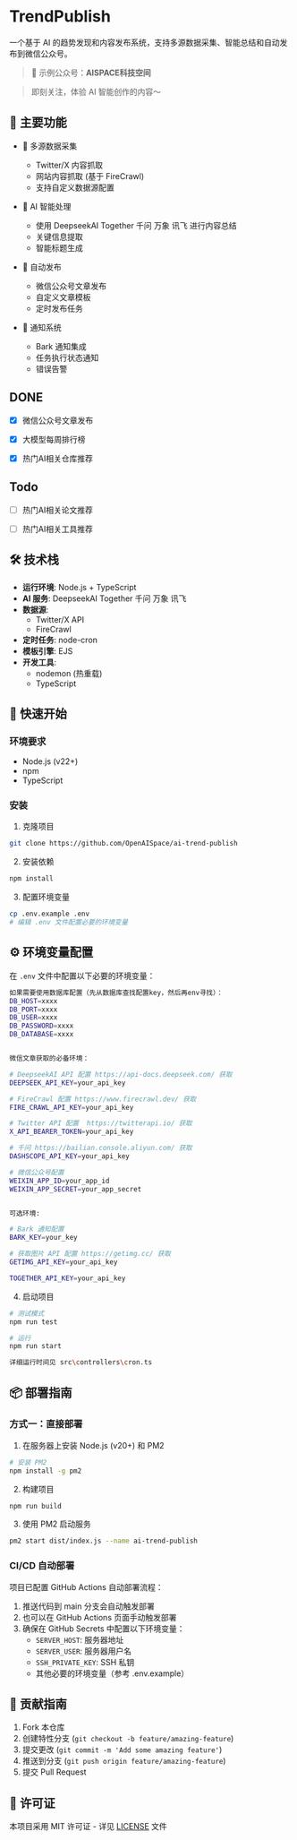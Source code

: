 # TrendPublish

一个基于 AI 的趋势发现和内容发布系统，支持多源数据采集、智能总结和自动发布到微信公众号。

> 🌰 示例公众号：**AISPACE科技空间**

> 即刻关注，体验 AI 智能创作的内容～

## 🌟 主要功能

- 🤖 多源数据采集

  - Twitter/X 内容抓取
  - 网站内容抓取 (基于 FireCrawl)
  - 支持自定义数据源配置

- 🧠 AI 智能处理

  - 使用 DeepseekAI Together 千问 万象 讯飞 进行内容总结
  - 关键信息提取
  - 智能标题生成

- 📢 自动发布

  - 微信公众号文章发布
  - 自定义文章模板
  - 定时发布任务

- 📱 通知系统
  - Bark 通知集成
  - 任务执行状态通知
  - 错误告警

## DONE

- [x] 微信公众号文章发布
- [x] 大模型每周排行榜
- [x] 热门AI相关仓库推荐


## Todo
- [ ] 热门AI相关论文推荐
- [ ] 热门AI相关工具推荐


## 🛠 技术栈

- **运行环境**: Node.js + TypeScript
- **AI 服务**: DeepseekAI Together 千问 万象 讯飞 
- **数据源**:
  - Twitter/X API
  - FireCrawl
- **定时任务**: node-cron
- **模板引擎**: EJS
- **开发工具**:
  - nodemon (热重载)
  - TypeScript

## 🚀 快速开始

### 环境要求

- Node.js (v22+)
- npm
- TypeScript

### 安装

1. 克隆项目

```bash
git clone https://github.com/OpenAISpace/ai-trend-publish
```

2. 安装依赖

```bash
npm install
```

3. 配置环境变量

```bash
cp .env.example .env
# 编辑 .env 文件配置必要的环境变量
```

## ⚙️ 环境变量配置

在 `.env` 文件中配置以下必要的环境变量：

```bash
如果需要使用数据库配置（先从数据库查找配置key，然后再env寻找）：
DB_HOST=xxxx
DB_PORT=xxxx
DB_USER=xxxx
DB_PASSWORD=xxxx
DB_DATABASE=xxxx


微信文章获取的必备环境：

# DeepseekAI API 配置 https://api-docs.deepseek.com/ 获取
DEEPSEEK_API_KEY=your_api_key

# FireCrawl 配置 https://www.firecrawl.dev/ 获取
FIRE_CRAWL_API_KEY=your_api_key

# Twitter API 配置  https://twitterapi.io/ 获取
X_API_BEARER_TOKEN=your_api_key

# 千问 https://bailian.console.aliyun.com/ 获取
DASHSCOPE_API_KEY=your_api_key

# 微信公众号配置
WEIXIN_APP_ID=your_app_id
WEIXIN_APP_SECRET=your_app_secret


可选环境:

# Bark 通知配置
BARK_KEY=your_key

# 获取图片 API 配置 https://getimg.cc/ 获取
GETIMG_API_KEY=your_api_key

TOGETHER_API_KEY=your_api_key

```

4. 启动项目

```bash
# 测试模式
npm run test

# 运行
npm run start

详细运行时间见 src\controllers\cron.ts
```

## 📦 部署指南

### 方式一：直接部署

1. 在服务器上安装 Node.js (v20+) 和 PM2

```bash
# 安装 PM2
npm install -g pm2
```

2. 构建项目

```bash
npm run build
```

3. 使用 PM2 启动服务

```bash
pm2 start dist/index.js --name ai-trend-publish
```


### CI/CD 自动部署

项目已配置 GitHub Actions 自动部署流程：

1. 推送代码到 main 分支会自动触发部署
2. 也可以在 GitHub Actions 页面手动触发部署
3. 确保在 GitHub Secrets 中配置以下环境变量：
   - `SERVER_HOST`: 服务器地址
   - `SERVER_USER`: 服务器用户名
   - `SSH_PRIVATE_KEY`: SSH 私钥
   - 其他必要的环境变量（参考 .env.example）




## 🤝 贡献指南

1. Fork 本仓库
2. 创建特性分支 (`git checkout -b feature/amazing-feature`)
3. 提交更改 (`git commit -m 'Add some amazing feature'`)
4. 推送到分支 (`git push origin feature/amazing-feature`)
5. 提交 Pull Request

## 📄 许可证

本项目采用 MIT 许可证 - 详见 [LICENSE](LICENSE) 文件

